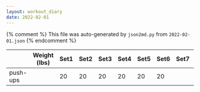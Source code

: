 ```yaml
---
layout: workout_diary
date: 2022-02-01
---
```


{% comment %}
    This file was auto-generated by `json2md.py` from `2022-02-01.json`
{% endcomment %}

|  | Weight (lbs) | Set1 | Set2 | Set3 | Set4 | Set5 | Set6 | Set7 | Set8 | Set9 | Set10 | Set11 | Set12 |
|--|--------------|------|------|------|------|------|------|------|------|------|-------|-------|-------|
| push-ups |  | 20 | 20 | 20 | 20 | 20 | 20 |  |  |  |  |  |  |

